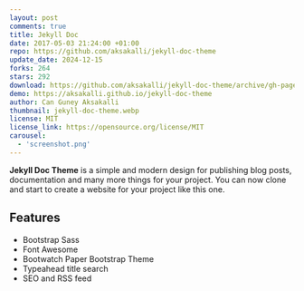 ```yaml
---
layout: post
comments: true
title: Jekyll Doc
date: 2017-05-03 21:24:00 +01:00
repo: https://github.com/aksakalli/jekyll-doc-theme
update_date: 2024-12-15
forks: 264
stars: 292
download: https://github.com/aksakalli/jekyll-doc-theme/archive/gh-pages.zip
demo: https://aksakalli.github.io/jekyll-doc-theme
author: Can Guney Aksakalli
thumbnail: jekyll-doc-theme.webp
license: MIT
license_link: https://opensource.org/license/MIT
carousel:
  - 'screenshot.png'
---
```


**Jekyll Doc Theme** is a simple and modern design for publishing blog posts, documentation and many more things for your project.
You can now clone and start to create a website for your project like this one.

## Features

* Bootstrap Sass
* Font Awesome
* Bootwatch Paper Bootstrap Theme
* Typeahead title search
* SEO and RSS feed
